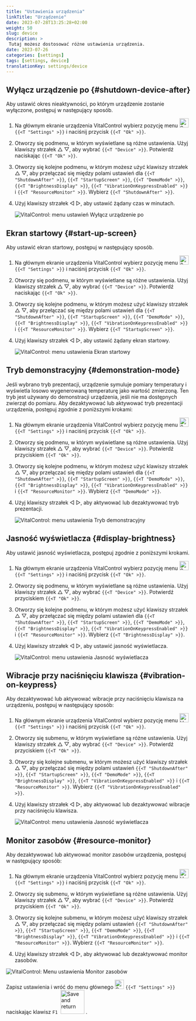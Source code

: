 ```yaml
---
title: "Ustawienia urządzenia"
linkTitle: "Urządzenie"
date: 2023-07-28T13:25:28+02:00
weight: 50
slug: device
description: >
 Tutaj możesz dostosować różne ustawienia urządzenia.
date: 2023-07-26
categories: [settings]
tags: [settings, device]
translationKey: settings/device
---
```

## Wyłącz urządzenie po {#shutdown-device-after}
Aby ustawić okres nieaktywności, po którym urządzenie zostanie wyłączone, postępuj w następujący sposób.

1. Na głównym ekranie urządzenia VitalControl wybierz pozycję menu <img src="/icons/gear.svg" width="25" align="bottom" alt="Settings" /> `{{<T "Settings" >}}` i naciśnij przycisk `{{<T "Ok" >}}`.

2. Otworzy się podmenu, w którym wyświetlane są różne ustawienia. Użyj klawiszy strzałek △ ▽, aby wybrać `{{<T "Device" >}}`. Potwierdź naciskając `{{<T "Ok" >}}`.

3. Otworzy się kolejne podmenu, w którym możesz użyć klawiszy strzałek △ ▽, aby przełączać się między polami ustawień dla `{{<T "ShutdownAfter" >}}`, `{{<T "StartupScreen" >}}`, `{{<T "DemoMode" >}}`, `{{<T "BrightnessDisplay" >}}`, `{{<T "VibrationOnKeypressEnabled" >}}` i `{{<T "ResourceMonitor" >}}`. Wybierz `{{<T "ShutdownAfter" >}}`.

4. Użyj klawiszy strzałek ◁ ▷, aby ustawić żądany czas w minutach.

    ![VitalControl: menu ustawień Wyłącz urządzenie po](../images/shutdowndeviceafter.png "Wyłącz urządzenie po")

## Ekran startowy {#start-up-screen}

Aby ustawić ekran startowy, postępuj w następujący sposób.

1. Na głównym ekranie urządzenia VitalControl wybierz pozycję menu <img src="/icons/gear.svg" width="25" align="bottom" alt="Settings" /> `{{<T "Settings" >}}` i naciśnij przycisk `{{<T "Ok" >}}`.

2. Otworzy się podmenu, w którym wyświetlane są różne ustawienia. Użyj klawiszy strzałek △ ▽, aby wybrać `{{<T "Device" >}}`. Potwierdź naciskając `{{<T "Ok" >}}`.

3. Otworzy się kolejne podmenu, w którym możesz użyć klawiszy strzałek △ ▽, aby przełączać się między polami ustawień dla `{{<T "ShutdownAfter" >}}`, `{{<T "StartupScreen" >}}`, `{{<T "DemoMode" >}}`, `{{<T "BrightnessDisplay" >}}`, `{{<T "VibrationOnKeypressEnabled" >}}` i `{{<T "ResourceMonitor" >}}`. Wybierz `{{<T "StartupScreen" >}}`.

4. Użyj klawiszy strzałek ◁ ▷, aby ustawić żądany ekran startowy.

    ![VitalControl: menu ustawienia Ekran startowy](../images/startupscreen.png "Ekran startowy")

## Tryb demonstracyjny {#demonstration-mode}

Jeśli wybrano tryb prezentacji, urządzenie symuluje pomiary temperatury i wyświetla losowo wygenerowaną temperaturę jako wartość zmierzoną. Ten tryb jest używany do demonstracji urządzenia, jeśli nie ma dostępnych zwierząt do pomiaru. Aby dezaktywować lub aktywować tryb prezentacji urządzenia, postępuj zgodnie z poniższymi krokami:

1. Na głównym ekranie urządzenia VitalControl wybierz pozycję menu <img src="/icons/gear.svg" width="25" align="bottom" alt="Settings" /> `{{<T "Settings" >}}` i naciśnij przycisk `{{<T "Ok" >}}`.

2. Otworzy się podmenu, w którym wyświetlane są różne ustawienia. Użyj klawiszy strzałek △ ▽, aby wybrać `{{<T "Device" >}}`. Potwierdź przyciskiem `{{<T "Ok" >}}`.

3. Otworzy się kolejne podmenu, w którym możesz użyć klawiszy strzałek △ ▽, aby przełączać się między polami ustawień dla `{{<T "ShutdownAfter" >}}`, `{{<T "StartupScreen" >}}`, `{{<T "DemoMode" >}}`, `{{<T "BrightnessDisplay" >}}`, `{{<T "VibrationOnKeypressEnabled" >}}` i `{{<T "ResourceMonitor" >}}`. Wybierz `{{<T "DemoMode" >}}`.

4. Użyj klawiszy strzałek ◁ ▷, aby aktywować lub dezaktywować tryb prezentacji.

    ![VitalControl: menu ustawienia Tryb demonstracyjny](../images/demonstrationmode.png "Tryb demonstracyjny")

## Jasność wyświetlacza {#display-brightness}

Aby ustawić jasność wyświetlacza, postępuj zgodnie z poniższymi krokami.

1. Na głównym ekranie urządzenia VitalControl wybierz pozycję menu <img src="/icons/gear.svg" width="25" align="bottom" alt="Settings" /> `{{<T "Settings" >}}` i naciśnij przycisk `{{<T "Ok" >}}`.

2. Otworzy się podmenu, w którym wyświetlane są różne ustawienia. Użyj klawiszy strzałek △ ▽, aby wybrać `{{<T "Device" >}}`. Potwierdź przyciskiem `{{<T "Ok" >}}`.

3. Otworzy się kolejne podmenu, w którym możesz użyć klawiszy strzałek △ ▽, aby przełączać się między polami ustawień dla `{{<T "ShutdownAfter" >}}`, `{{<T "StartupScreen" >}}`, `{{<T "DemoMode" >}}`, `{{<T "BrightnessDisplay" >}}`, `{{<T "VibrationOnKeypressEnabled" >}}` i `{{<T "ResourceMonitor" >}}`. Wybierz `{{<T "BrightnessDisplay" >}}`.

4. Użyj klawiszy strzałek ◁ ▷, aby ustawić jasność wyświetlacza.

    ![VitalControl: menu ustawienia Jasność wyświetlacza](../images/displaybrightness.png "Jasność wyświetlacza")

## Wibracje przy naciśnięciu klawisza {#vibration-on-keypress}

Aby dezaktywować lub aktywować wibracje przy naciśnięciu klawisza na urządzeniu, postępuj w następujący sposób:

1. Na głównym ekranie urządzenia VitalControl wybierz pozycję menu <img src="/icons/gear.svg" width="25" align="bottom" alt="Ustawienia" /> `{{<T "Settings" >}}` i naciśnij przycisk `{{<T "Ok" >}}`.

2. Otworzy się submenu, w którym wyświetlane są różne ustawienia. Użyj klawiszy strzałek △ ▽, aby wybrać `{{<T "Device" >}}`. Potwierdź przyciskiem `{{<T "Ok" >}}`.

3. Otworzy się kolejne submenu, w którym możesz użyć klawiszy strzałek △ ▽, aby przełączać się między polami ustawień `{{<T "ShutdownAfter" >}}`, `{{<T "StartupScreen" >}}`, `{{<T "DemoMode" >}}`, `{{<T "BrightnessDisplay" >}}`, `{{<T "VibrationOnKeypressEnabled" >}}` i `{{<T "ResourceMonitor" >}}`. Wybierz `{{<T "VibrationOnKeypressEnabled" >}}`.

4. Użyj klawiszy strzałek ◁ ▷, aby aktywować lub dezaktywować wibracje przy naciśnięciu klawisza.

    ![VitalControl: menu ustawienia Jasność wyświetlacza](../images/vibrationonkeypress.png "Jasność wyświetlacza")

## Monitor zasobów {#resource-monitor}

Aby dezaktywować lub aktywować monitor zasobów urządzenia, postępuj w następujący sposób:

1. Na głównym ekranie urządzenia VitalControl wybierz pozycję menu <img src="/icons/gear.svg" width="25" align="bottom" alt="Ustawienia" /> `{{<T "Settings" >}}` i naciśnij przycisk `{{<T "Ok" >}}`.

2. Otworzy się submenu, w którym wyświetlane są różne ustawienia. Użyj klawiszy strzałek △ ▽, aby wybrać `{{<T "Device" >}}`. Potwierdź przyciskiem `{{<T "Ok" >}}`.

3. Otworzy się kolejne submenu, w którym możesz użyć klawiszy strzałek △ ▽, aby przełączać się między polami ustawień `{{<T "ShutdownAfter" >}}`, `{{<T "StartupScreen" >}}`, `{{<T "DemoMode" >}}`, `{{<T "BrightnessDisplay" >}}`, `{{<T "VibrationOnKeypressEnabled" >}}` i `{{<T "ResourceMonitor" >}}`. Wybierz `{{<T "ResourceMonitor" >}}`.

4. Użyj klawiszy strzałek ◁ ▷, aby aktywować lub dezaktywować monitor zasobów.

![VitalControl: Menu ustawienia Monitor zasobów](../images/resourcemonitor.png "Monitor zasobów")

Zapisz ustawienia i wróć do menu głównego <img src="/icons/gear.svg" width="25" align="bottom" alt="Settings" /> `{{<T "Settings" >}}` naciskając klawisz `F1` &nbsp;<img src="/icons/footer/save_exit.svg" width="65" align="bottom" alt="Save and return" />&nbsp;.

